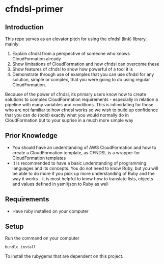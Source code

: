 # cfndsl-primer

## Introduction
This repo serves as an elevator pitch for using the cfndsl (link) library, mainly:
1. Explain cfndsl from a perspective of someone who knows CloudFormation already
2. Show limitations of CloudFormation and how cfndsl can overcome these
3. Show features of cfndsl to show how powerful of a tool it is
4. Demonstrate through use of examples that you can use cfndsl for any solution, simple or complex, that you were going to do using regular CloudFormation.

Because of the power of cfndsl, its primary users know how to create solutions to complex CloudFormation requirements - especially in relation a pipeline with many variables and conditions. This is intimidating for those who are not familiar to how cfndsl works so we wish to build up confidence that you can do (bold) exactly what you would normally do in CloudFormation but to your suprise in a much more simple way

## Prior Knowledge
* You should have an understanding of AWS CloudFormation and how to create a CloudFormation template, as CFNDSL is a wrapper for CloudFormation templates
* It is recommended to have a basic understanding of programming languages and its concepts. You do not need to know Ruby, but you will be able to do more if you pick up more understanding of Ruby and the way it works - it is most helpful to know how to translate lists, objects and values defined in yaml/json to Ruby as well

## Requirements
* Have ruby installed on your computer

## Setup
Run the command on your computer
```
bundle install
```
To install the rubygems that are dependent on this project.
